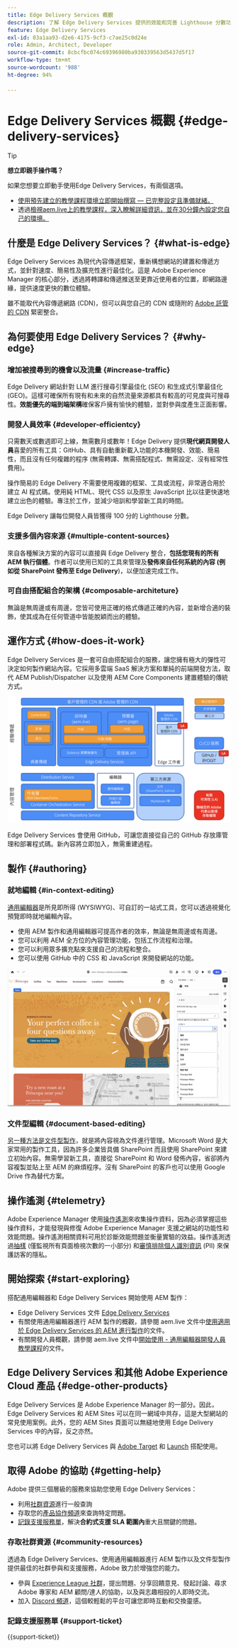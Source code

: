 ```yaml
---
title: Edge Delivery Services 概觀
description: 了解 Edge Delivery Services 提供的效能和完善 Lighthouse 分數功能對 AEM as a Cloud Service 有什麼好處。
feature: Edge Delivery Services
exl-id: 03a1aa93-d2e6-4175-9cf3-c7ae25c0d24e
role: Admin, Architect, Developer
source-git-commit: 8cbcfbc074c69396980ba930339563d5437d5f17
workflow-type: tm+mt
source-wordcount: '988'
ht-degree: 94%

---
```



# Edge Delivery Services 概觀 {#edge-delivery-services}

>[!TIP]
>
>**想立即親手操作嗎？**
>
>如果您想要立即動手使用Edge Delivery Services，有兩個選項。
>* [使用預先建立的教學課程環境立即開始撰寫 — 已完整設定且準備就緒。](https://www.aem.live/developer/ue-trial)
>* 透過[檢視aem.live上的教學課程，深入瞭解詳細資訊，並在30分鐘內設定您自己的環境。](https://www.aem.live/developer/ue-tutorial)

## 什麼是 Edge Delivery Services？ {#what-is-edge}

Edge Delivery Services 為現代內容傳遞框架，重新構想網站的建置和傳遞方式，並針對速度、簡易性及擴充性進行最佳化。這是 Adobe Experience Manager 的核心部分，透過將轉譯和傳遞推送至更靠近使用者的位置，即網路邊緣，提供速度更快的數位體驗。

雖不能取代內容傳遞網路 (CDN)，但可以與您自己的 CDN 或隨附的 [Adobe 託管的 CDN](/help/implementing/dispatcher/cdn.md) 緊密整合。

## 為何要使用 Edge Delivery Services？ {#why-edge}

### 增加被搜尋到的機會以及流量 {#increase-traffic}

Edge Delivery 網站針對 LLM 進行搜尋引擎最佳化 (SEO) 和生成式引擎最佳化 (GEO)。這樣可確保所有現有和未來的自然流量來源都具有較高的可見度與可搜尋性。**效能優先的端到端架構**&#x200B;確保客戶擁有愉快的體驗，並對參與度產生正面影響。

### 開發人員效率 {#developer-efficientcy}

只需數天或數週即可上線，無需數月或數年！Edge Delivery 提供&#x200B;**現代網頁開發人員**&#x200B;喜愛的所有工具：GitHub、具有自動重新載入功能的本機開發、效能、簡易性，而且沒有任何複雜的程序 (無需轉譯、無需搭配程式、無需設定、沒有經常性費用)。

操作簡易的 Edge Delivery 不需要使用複雜的框架、工具或流程，非常適合用於建立 AI 程式碼。使用純 HTML、現代 CSS 以及原生 JavaScript 比以往更快速地建立出色的體驗。專注於工作，並減少培訓和學習新工具的時間。

Edge Delivery 讓每位開發人員皆獲得 100 分的 Lighthouse 分數。

### 支援多個內容來源 {#multiple-content-sources}

來自各種解決方案的內容可以直接與 Edge Delivery 整合，**包括您現有的所有 AEM 執行個體**。作者可以使用已知的工具來管理及&#x200B;**發佈來自任何系統的內容 (例如從 SharePoint 發佈至 Edge Delivery**)，以便加速完成工作。

### 可自由搭配組合的架構 {#composable-architeture}

無論是無周邊或有周邊，您皆可使用正確的格式傳遞正確的內容，並新增合適的裝飾，使其成為在任何管道中皆能脫穎而出的體驗。

## 運作方式 {#how-does-it-work}

Edge Delivery Services 是一套可自由搭配組合的服務，讓您擁有極大的彈性可決定如何製作網站內容。它採用多雲端 SaaS 解決方案和單純的前端開發方法，取代 AEM Publish/Dispatcher 以及使用 AEM Core Components 建置體驗的傳統方式。

![Edge Delivery 架構](assets/aem-with-eds-architecture.png)

Edge Delivery Services 會使用 GitHub，可讓您直接從自己的 GitHub 存放庫管理和部署程式碼。新內容將立即加入，無需重建過程。

## 製作 {#authoring}

### 就地編輯 {#in-context-editing}

[通用編輯器](/help/implementing/universal-editor/introduction.md)是所見即所得 (WYSIWYG)、可自訂的一站式工具，您可以透過視覺化預覽即時就地編輯內容。

* 使用 AEM 製作和通用編輯器可提高作者的效率，無論是無周邊或有周邊。
* 您可以利用 AEM 全方位的內容管理功能，包括工作流程和治理。
* 您可以利用眾多擴充點來支援自己的流程和整合。
* 您可以使用 GitHub 中的 CSS 和 JavaScript 來開發網站的功能。

![使用通用編輯器進行 AEM 製作](assets/wysiwyg-authoring.png)

### 文件型編輯 {#document-based-editing}

[另一種方法是文件型製作](https://www.aem.live/docs/authoring)，就是將內容視為文件進行管理。Microsoft Word 是大家常用的製作工具，因為許多企業皆具備 SharePoint 而且使用 SharePoint 來建立初始內容。無需學習新工具，直接從 SharePoint 和 Word 發佈內容，省卻將內容複製並貼上至 AEM 的麻煩程序。沒有 SharePoint 的客戶也可以使用 Google Drive 作為替代方案。

## 操作遙測 {#telemetry}

Adobe Experience Manager 使用[操作遙測](https://www.aem.live/docs/operational-telemetry)來收集操作資料，因為必須掌握這些操作資料，才能發現與修復 Adobe Experience Manager 支援之網站的功能性和效能問題。操作遙測相關資料可用於診斷效能問題並衡量實驗的效益。操作遙測透過[抽樣](https://www.aem.live/docs/operational-telemetry#operational-telemetry-data-is-sampled) (僅監視所有頁面檢視次數的一小部分) 和[審慎排除個人識別資訊](https://www.aem.live/docs/operational-telemetry#what-data-is-being-collected) (PII) 來保護訪客的隱私。

## 開始探索 {#start-exploring}

搭配通用編輯器和 Edge Delivery Services 開始使用 AEM 製作：

* Edge Delivery Services 文件 [Edge Delivery Services](https://www.aem.live)
* 有關使用通用編輯器進行 AEM 製作的概觀，請參閱 aem.live 文件中[使用適用於 Edge Delivery Services 的 AEM 進行製作](https://www.aem.live/docs/aem-authoring)的文件。
* 有關開發人員概觀，請參閱 aem.live 文件中[開始使用 - 通用編輯器開發人員教學課程](https://www.aem.live/developer/ue-tutorial)的文件。

## Edge Delivery Services 和其他 Adobe Experience Cloud 產品 {#edge-other-products}

Edge Delivery Services 是 Adobe Experience Manager 的一部分。因此，Edge Delivery Services 和 AEM Sites 可以在同一網域中共存，這是大型網站的常見使用案例。此外，您的 AEM Sites 頁面可以無縫地使用 Edge Delivery Services 中的內容，反之亦然。

您也可以將 Edge Delivery Services 與 [Adobe Target](https://www.aem.live/developer/target-integration) 和 [Launch](https://experienceleague.adobe.com/zh-hant/docs/experience-platform/tags/home) 搭配使用。

## 取得 Adobe 的協助 {#getting-help}

Adobe 提供三個層級的服務來協助您使用 Edge Delivery Services：

* 利用[社群資源](#community-resources)進行一般查詢
* 存取您的[產品協作頻道](#collaboration-channel)來查詢特定問題。
* [記錄支援服務單](#support-ticket)，解決&#x200B;**合約式支援 SLA 範圍內**&#x200B;重大且關鍵的問題。

### 存取社群資源 {#community-resources}

透過為 Edge Delivery Services、使用通用編輯器進行 AEM 製作以及文件型製作提供最佳的社群參與和支援服務，Adobe 致力於增強您的能力。

* 參與 [Experience League 社群](https://adobe.ly/3Q6kTKl)，提出問題、分享回饋意見、發起討論、尋求 Adobe 專家和 AEM 顧問/達人的協助，以及與志趣相投的人即時交流。
* 加入 [Discord 頻道](https://discord.gg/aem-live)，這個較輕鬆的平台可讓您即時互動和交換靈感。

### 記錄支援服務單 {#support-ticket}

{{support-ticket}}

